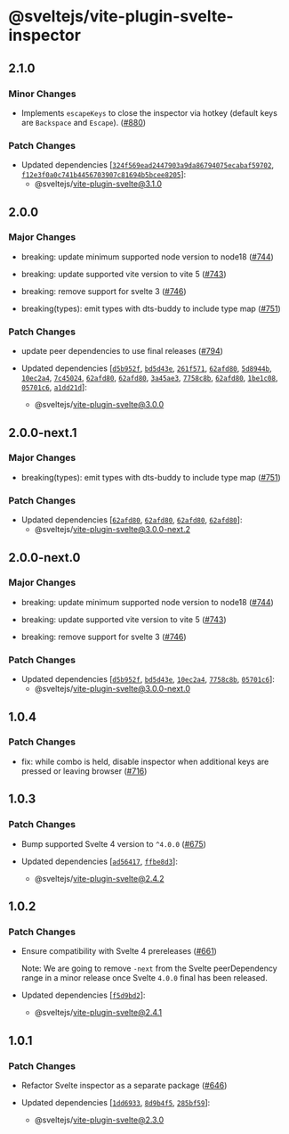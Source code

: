 # @sveltejs/vite-plugin-svelte-inspector

## 2.1.0

### Minor Changes

- Implements `escapeKeys` to close the inspector via hotkey (default keys are `Backspace` and `Escape`). ([#880](https://github.com/sveltejs/vite-plugin-svelte/pull/880))

### Patch Changes

- Updated dependencies [[`324f569ead2447903a9da86794075ecabaf59702`](https://github.com/sveltejs/vite-plugin-svelte/commit/324f569ead2447903a9da86794075ecabaf59702), [`f12e3f0a0c741b4456703907c81694b5bcee8205`](https://github.com/sveltejs/vite-plugin-svelte/commit/f12e3f0a0c741b4456703907c81694b5bcee8205)]:
  - @sveltejs/vite-plugin-svelte@3.1.0

## 2.0.0

### Major Changes

- breaking: update minimum supported node version to node18 ([#744](https://github.com/sveltejs/vite-plugin-svelte/pull/744))

- breaking: update supported vite version to vite 5 ([#743](https://github.com/sveltejs/vite-plugin-svelte/pull/743))

- breaking: remove support for svelte 3 ([#746](https://github.com/sveltejs/vite-plugin-svelte/pull/746))

- breaking(types): emit types with dts-buddy to include type map ([#751](https://github.com/sveltejs/vite-plugin-svelte/pull/751))

### Patch Changes

- update peer dependencies to use final releases ([#794](https://github.com/sveltejs/vite-plugin-svelte/pull/794))

- Updated dependencies [[`d5b952f`](https://github.com/sveltejs/vite-plugin-svelte/commit/d5b952f88253e39458a1fbc0a0231b939bba338d), [`bd5d43e`](https://github.com/sveltejs/vite-plugin-svelte/commit/bd5d43e765d35b52b613ddcfd00b8d75491a7d98), [`261f571`](https://github.com/sveltejs/vite-plugin-svelte/commit/261f571c5c148128b64fb4f89e09f8bfeea2f380), [`62afd80`](https://github.com/sveltejs/vite-plugin-svelte/commit/62afd80c3a7bd6430be3c552acdb8baa75aac995), [`5d8944b`](https://github.com/sveltejs/vite-plugin-svelte/commit/5d8944b5a947bc17a25119c51bd283f494db3146), [`10ec2a4`](https://github.com/sveltejs/vite-plugin-svelte/commit/10ec2a4429623382cc1a700fe91c129616bca3ef), [`7c45024`](https://github.com/sveltejs/vite-plugin-svelte/commit/7c45024eb1ac6a17e722697c603d05ff06c5dc9e), [`62afd80`](https://github.com/sveltejs/vite-plugin-svelte/commit/62afd80c3a7bd6430be3c552acdb8baa75aac995), [`62afd80`](https://github.com/sveltejs/vite-plugin-svelte/commit/62afd80c3a7bd6430be3c552acdb8baa75aac995), [`3a45ae3`](https://github.com/sveltejs/vite-plugin-svelte/commit/3a45ae3fcedd8a03859c51a1303aac9abeec8b76), [`7758c8b`](https://github.com/sveltejs/vite-plugin-svelte/commit/7758c8bf13e8adfd3aed9728508884ceb5aad0a1), [`62afd80`](https://github.com/sveltejs/vite-plugin-svelte/commit/62afd80c3a7bd6430be3c552acdb8baa75aac995), [`1be1c08`](https://github.com/sveltejs/vite-plugin-svelte/commit/1be1c085ed75eb8d84cedc5b45077400edd720ef), [`05701c6`](https://github.com/sveltejs/vite-plugin-svelte/commit/05701c63857169abc5b640f762be6abb2a969648), [`a1dd21d`](https://github.com/sveltejs/vite-plugin-svelte/commit/a1dd21d4150bac011162999f4bf06f8663a8d849)]:
  - @sveltejs/vite-plugin-svelte@3.0.0

## 2.0.0-next.1

### Major Changes

- breaking(types): emit types with dts-buddy to include type map ([#751](https://github.com/sveltejs/vite-plugin-svelte/pull/751))

### Patch Changes

- Updated dependencies [[`62afd80`](https://github.com/sveltejs/vite-plugin-svelte/commit/62afd80c3a7bd6430be3c552acdb8baa75aac995), [`62afd80`](https://github.com/sveltejs/vite-plugin-svelte/commit/62afd80c3a7bd6430be3c552acdb8baa75aac995), [`62afd80`](https://github.com/sveltejs/vite-plugin-svelte/commit/62afd80c3a7bd6430be3c552acdb8baa75aac995), [`62afd80`](https://github.com/sveltejs/vite-plugin-svelte/commit/62afd80c3a7bd6430be3c552acdb8baa75aac995)]:
  - @sveltejs/vite-plugin-svelte@3.0.0-next.2

## 2.0.0-next.0

### Major Changes

- breaking: update minimum supported node version to node18 ([#744](https://github.com/sveltejs/vite-plugin-svelte/pull/744))

- breaking: update supported vite version to vite 5 ([#743](https://github.com/sveltejs/vite-plugin-svelte/pull/743))

- breaking: remove support for svelte 3 ([#746](https://github.com/sveltejs/vite-plugin-svelte/pull/746))

### Patch Changes

- Updated dependencies [[`d5b952f`](https://github.com/sveltejs/vite-plugin-svelte/commit/d5b952f88253e39458a1fbc0a0231b939bba338d), [`bd5d43e`](https://github.com/sveltejs/vite-plugin-svelte/commit/bd5d43e765d35b52b613ddcfd00b8d75491a7d98), [`10ec2a4`](https://github.com/sveltejs/vite-plugin-svelte/commit/10ec2a4429623382cc1a700fe91c129616bca3ef), [`7758c8b`](https://github.com/sveltejs/vite-plugin-svelte/commit/7758c8bf13e8adfd3aed9728508884ceb5aad0a1), [`05701c6`](https://github.com/sveltejs/vite-plugin-svelte/commit/05701c63857169abc5b640f762be6abb2a969648)]:
  - @sveltejs/vite-plugin-svelte@3.0.0-next.0

## 1.0.4

### Patch Changes

- fix: while combo is held, disable inspector when additional keys are pressed or leaving browser ([#716](https://github.com/sveltejs/vite-plugin-svelte/pull/716))

## 1.0.3

### Patch Changes

- Bump supported Svelte 4 version to `^4.0.0` ([#675](https://github.com/sveltejs/vite-plugin-svelte/pull/675))

- Updated dependencies [[`ad56417`](https://github.com/sveltejs/vite-plugin-svelte/commit/ad564173abd60d2d095a60a31dbd026d92e307b3), [`ffbe8d3`](https://github.com/sveltejs/vite-plugin-svelte/commit/ffbe8d3ebf8b726a31b7614a38ce4b3a0fad7776)]:
  - @sveltejs/vite-plugin-svelte@2.4.2

## 1.0.2

### Patch Changes

- Ensure compatibility with Svelte 4 prereleases ([#661](https://github.com/sveltejs/vite-plugin-svelte/pull/661))

  Note: We are going to remove `-next` from the Svelte peerDependency range in a minor release once Svelte `4.0.0` final has been released.

- Updated dependencies [[`f5d9bd2`](https://github.com/sveltejs/vite-plugin-svelte/commit/f5d9bd239e23a73417f684c79ba893df42440915)]:
  - @sveltejs/vite-plugin-svelte@2.4.1

## 1.0.1

### Patch Changes

- Refactor Svelte inspector as a separate package ([#646](https://github.com/sveltejs/vite-plugin-svelte/pull/646))

- Updated dependencies [[`1dd6933`](https://github.com/sveltejs/vite-plugin-svelte/commit/1dd69334240cea76e7db57b5ef1d70ed7f02c8f4), [`8d9b4f5`](https://github.com/sveltejs/vite-plugin-svelte/commit/8d9b4f591686f06357eb12b0ea1d1a21ab8c62a0), [`285bf59`](https://github.com/sveltejs/vite-plugin-svelte/commit/285bf593b3c3385cd305b8213bf3a3d6e44f7fb2)]:
  - @sveltejs/vite-plugin-svelte@2.3.0
